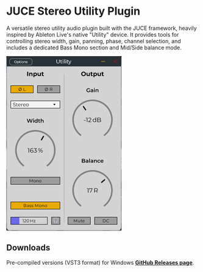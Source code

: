 # JUCE Stereo Utility Plugin

A versatile stereo utility audio plugin built with the JUCE framework, heavily inspired by Ableton Live's native "Utility" device. It provides tools for controlling stereo width, gain, panning, phase, channel selection, and includes a dedicated Bass Mono section and Mid/Side balance mode.

![Plugin Screenshot](UI.png)


## Downloads

Pre-compiled versions (VST3 format) for Windows **[GitHub Releases page](PLACEHOLDER_RELEASES_LINK_HERE)**.
